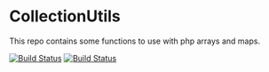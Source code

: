 # CollectionUtils

This repo contains some functions to use with php arrays and maps.

[![Build Status](https://travis-ci.org/BitsHammer/CollectionUtils.svg?branch=master)](https://travis-ci.org/BitsHammer/CollectionUtils)
[![Build Status](https://snap-ci.com/BitsHammer/CollectionUtils/branch/master/build_image)](https://snap-ci.com/BitsHammer/CollectionUtils/branch/master)
